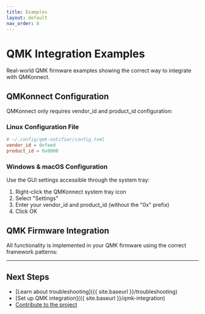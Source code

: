 ```yaml
---
title: Examples
layout: default
nav_order: 8
---
```


# QMK Integration Examples

Real-world QMK firmware examples showing the correct way to integrate with QMKonnect.

## QMKonnect Configuration

QMKonnect only requires vendor_id and product_id configuration:

### Linux Configuration File
```toml
# ~/.config/qmk-notifier/config.toml
vendor_id = 0xfeed
product_id = 0x0000
```

### Windows & macOS Configuration
Use the GUI settings accessible through the system tray:
1. Right-click the QMKonnect system tray icon
2. Select "Settings"
3. Enter your vendor_id and product_id (without the "0x" prefix)
4. Click OK

## QMK Firmware Integration

All functionality is implemented in your QMK firmware using the correct framework patterns:

---

## Next Steps

- [Learn about troubleshooting]({{ site.baseurl }}/troubleshooting)
- [Set up QMK integration]({{ site.baseurl }}/qmk-integration)
- [Contribute to the project](https://github.com/dabstractor/qmkonnect)
